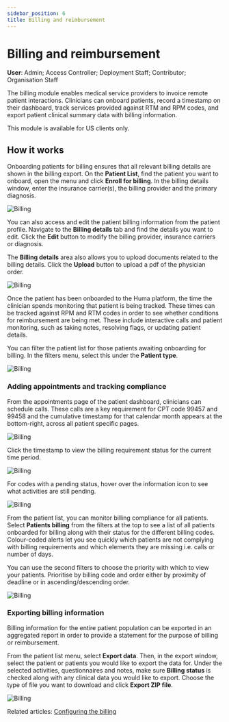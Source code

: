 ```yaml
---
sidebar_position: 6
title: Billing and reimbursement
---
```

# Billing and reimbursement
**User**: Admin; Access Controller; Deployment Staff; Contributor; Organisation Staff

The billing module enables medical service providers to invoice remote patient interactions. Clinicians can onboard patients, record a timestamp on their dashboard, track services provided against RTM and RPM codes, and export patient clinical summary data with billing information. 

This module is available for US clients only.


## How it works

Onboarding patients for billing ensures that all relevant billing details are shown in the billing export. On the **Patient List**, find the patient you want to onboard, open the menu and click **Enroll for billing**. In the billing details window, enter the insurance carrier(s), the billing provider and the primary diagnosis.

![Billing](./assets/Billing01.png)

You can also access and edit the patient billing information from the patient profile. Navigate to the **Billing details** tab and find the details you want to edit. Click the **Edit** button to modify the billing provider, insurance carriers or diagnosis. 

The **Billing details** area also allows you to upload documents related to the billing details. Click the **Upload** button to upload a pdf of the physician order. 

![Billing](./assets/Billing02.png)

Once the patient has been onboarded to the Huma platform, the time the clinician spends monitoring that patient is being tracked. These times can be tracked against RPM and RTM codes in order to see whether conditions for reimbursement are being met. These include interactive calls and patient monitoring, such as taking notes, resolving flags, or updating patient details.   

You can filter the patient list for those patients awaiting onboarding for billing. In the filters menu, select this under the **Patient type**.

![Billing](./assets/Billing03.png)

### Adding appointments and tracking compliance

From the appointments page of the patient dashboard, clinicians can schedule calls. These calls are a key requirement for CPT code 99457 and 99458 and the cumulative timestamp for that calendar month appears at the bottom-right, across all patient specific pages.

![Billing](./assets/Billing04.png)

Click the timestamp to view the billing requirement status for the current time period.

![Billing](./assets/Billing05.png)

For codes with a pending status, hover over the information icon to see what activities are still pending.

![Billing](./assets/Billing06.png)

From the patient list, you can monitor billing compliance for all patients. Select **Patients billing** from the filters at the top to see a list of all patients onboarded for billing along with their status for the different billing codes. Colour-coded alerts let you see quickly which patients are not complying with billing requirements and which elements they are missing i.e. calls or number of days.

You can use the second filters to choose the priority with which to view your patients. Prioritise by billing code and order either by proximity of deadline or in ascending/descending order.

![Billing](./assets/Billing07.png)

### Exporting billing information

Billing information for the entire patient population can be exported in an aggregated report in order to provide a statement for the purpose of billing or reimbursement.

From the patient list menu, select **Export data**. Then, in the export window, select the patient or patients you would like to export the data for. Under the selected activities, questionnaires and notes, make sure **Billing status** is checked along with any clinical data you would like to export. Choose the type of file you want to download and click **Export ZIP file**.
 
![Billing](./assets/Billing08.png)


Related articles: [Configuring the billing](../../admin-portal/managing-deployments/general-settings/configuring-the-billing.md)

